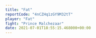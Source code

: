 ```yaml
---
title: "Fat"
reportCode: "4nCZHq1zGY9M32tT"
player: "Fat"
fight: "Prince Malchezaar"
date: 2021-07-01T18:55:15.468000+00:00
---
```

